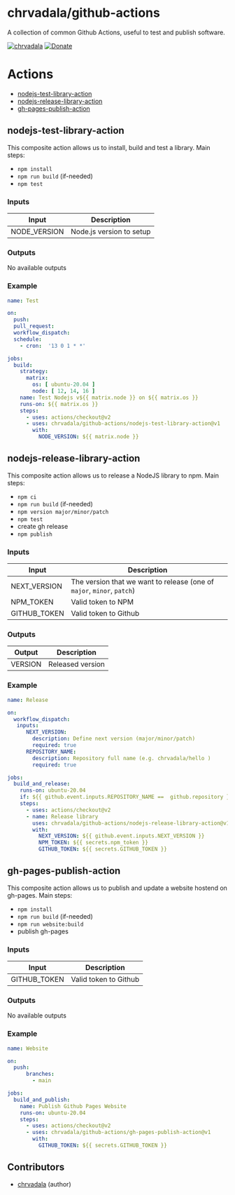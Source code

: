 # chrvadala/github-actions

A collection of common Github Actions, useful to test and publish software. 

[![chrvadala](https://img.shields.io/badge/website-chrvadala-orange.svg)](https://chrvadala.github.io)
[![Donate](https://img.shields.io/badge/donate-PayPal-green.svg)](https://www.paypal.me/chrvadala/25)

# Actions
- [nodejs-test-library-action](https://github.com/chrvadala/github-actions#nodejs-test-library-action)
- [nodejs-release-library-action](https://github.com/chrvadala/github-actions#nodejs-release-library-action)
- [gh-pages-publish-action](https://github.com/chrvadala/github-actions#gh-pages-publish-action)

## nodejs-test-library-action

This composite action allows us to install, build and test a library.
Main steps:
- `npm install`
- `npm run build` (if-needed)
- `npm test`

### Inputs
| Input        | Description                  |
|--------------|------------------------------|
| NODE_VERSION | Node.js version to setup     |

### Outputs
No available outputs

### Example
```yaml
name: Test

on:
  push:
  pull_request:
  workflow_dispatch:
  schedule:
    - cron:  '13 0 1 * *'

jobs:
  build:
    strategy:
      matrix:
        os: [ ubuntu-20.04 ]
        node: [ 12, 14, 16 ]
    name: Test Nodejs v${{ matrix.node }} on ${{ matrix.os }}
    runs-on: ${{ matrix.os }}
    steps:
      - uses: actions/checkout@v2
      - uses: chrvadala/github-actions/nodejs-test-library-action@v1
        with:
          NODE_VERSION: ${{ matrix.node }}
```

## nodejs-release-library-action

This composite action allows us to release a NodeJS library to npm.
Main steps:
- `npm ci`
- `npm run build` (if-needed)
- `npm version major/minor/patch`
- `npm test`
- create gh release
- `npm publish`


### Inputs
| Input        | Description                                                            |
|--------------|------------------------------------------------------------------------|
| NEXT_VERSION | The version that we want to release (one of `major`, `minor`, `patch`) |
| NPM_TOKEN    | Valid token to NPM                                                     |
| GITHUB_TOKEN | Valid token to Github                                                  |

### Outputs
| Output  | Description      |
|---------|------------------|
| VERSION | Released version |

### Example
```yaml
name: Release

on:
  workflow_dispatch:
   inputs:
      NEXT_VERSION:
        description: Define next version (major/minor/patch)
        required: true
      REPOSITORY_NAME:
        description: Repository full name (e.g. chrvadala/hello )
        required: true

jobs:
  build_and_release:
    runs-on: ubuntu-20.04
    if: ${{ github.event.inputs.REPOSITORY_NAME ==  github.repository }}
    steps:
      - uses: actions/checkout@v2
      - name: Release library
        uses: chrvadala/github-actions/nodejs-release-library-action@v1
        with:
          NEXT_VERSION: ${{ github.event.inputs.NEXT_VERSION }}
          NPM_TOKEN: ${{ secrets.npm_token }}
          GITHUB_TOKEN: ${{ secrets.GITHUB_TOKEN }}
```
## gh-pages-publish-action

This composite action allows us to publish and update a website hostend on gh-pages.
Main steps:
- `npm install`
- `npm run build` (if-needed)
- `npm run website:build`
- publish gh-pages

### Inputs
| Input        | Description                  |
|--------------|------------------------------|
| GITHUB_TOKEN | Valid token to Github   

### Outputs
No available outputs

### Example
```yaml
name: Website

on:
  push:
      branches:
        - main

jobs:
  build_and_publish:
    name: Publish Github Pages Website
    runs-on: ubuntu-20.04
    steps:
      - uses: actions/checkout@v2
      - uses: chrvadala/github-actions/gh-pages-publish-action@v1
        with:
          GITHUB_TOKEN: ${{ secrets.GITHUB_TOKEN }}
```


## Contributors
- [chrvadala](https://github.com/chrvadala) (author)